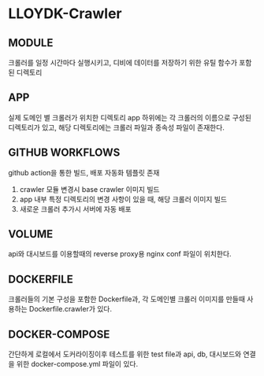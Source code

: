 # LLOYDK-Crawler

## MODULE
크롤러를 일정 시간마다 실행시키고, 디비에 데이터를 저장하기 위한 유틸 함수가 포함된 디렉토리

## APP
실제 도메인 별 크롤러가 위치한 디렉토리
app 하위에는 각 크롤러의 이름으로 구성된 디렉토리가 있고, 해당 디렉토리에는 크롤러 파일과 종속성 파일이 존재한다.

## GITHUB WORKFLOWS
github action을 통한 빌드, 배포 자동화 템플릿 존재
1. crawler 모듈 변경시 base crawler 이미지 빌드
2. app 내부 특정 디렉토리의 변경 사항이 있을 때, 해당 크롤러 이미지 빌드
3. 새로운 크롤러 추가시 서버에 자동 배포

## VOLUME
api와 대시보드를 이용할때의 reverse proxy용 nginx conf 파일이 위치한다.

## DOCKERFILE
크롤러들의 기본 구성을 포함한 Dockerfile과, 각 도메인별 크롤러 이미지를 만들때 사용하는 Dockerfile.crawler가 있다.

## DOCKER-COMPOSE
간단하게 로컬에서 도커라이징이후 테스트를 위한 test file과 api, db, 대시보드와 연결을 위한 docker-compose.yml 파일이 있다.
